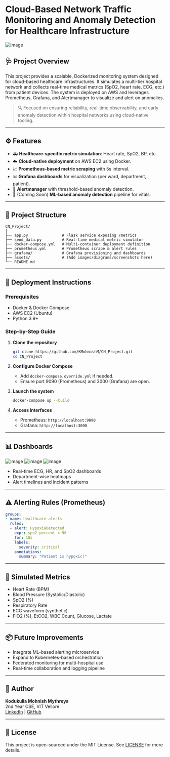 
# Cloud-Based Network Traffic Monitoring and Anomaly Detection for Healthcare Infrastructure

![image](../CN_Project/Images/architecture.jpg)


## 🩺 Project Overview


This project provides a scalable, Dockerized monitoring system designed for cloud-based healthcare infrastructures. It simulates a multi-tier hospital network and collects real-time medical metrics (SpO2, heart rate, ECG, etc.) from patient devices. The system is deployed on AWS and leverages Prometheus, Grafana, and Alertmanager to visualize and alert on anomalies.

> 🔍 Focused on ensuring reliability, real-time observability, and early anomaly detection within hospital networks using cloud-native tooling.

---

## ⚙️ Features

- 🚑 **Healthcare-specific metric simulation**: Heart rate, SpO2, BP, etc.
- ☁️ **Cloud-native deployment** on AWS EC2 using Docker.
- 📈 **Prometheus-based metric scraping** with 5s interval.
- 📊 **Grafana dashboards** for visualization (per ward, department, patient).
- 🚨 **Alertmanager** with threshold-based anomaly detection.
- 🧠 (Coming Soon) **ML-based anomaly detection** pipeline for vitals.

---

## 🧱 Project Structure

```
CN_Project/
│
├── app.py               # Flask service exposing /metrics
├── send_data.py         # Real-time medical metric simulator
├── docker-compose.yml   # Multi-container deployment definition
├── prometheus.yml       # Prometheus scrape & alert rules
├── grafana/             # Grafana provisioning and dashboards
├── assets/              # (Add images/diagrams/screenshots here)
└── README.md
```

---

## 🚀 Deployment Instructions

### Prerequisites

- Docker & Docker Compose
- AWS EC2 (Ubuntu)
- Python 3.9+

### Step-by-Step Guide

1. **Clone the repository**
   ```bash
   git clone https://github.com/KMohnishM/CN_Project.git
   cd CN_Project
   ```
   
2. **Configure Docker Compose**
   - Add `docker-compose.override.yml` if needed.
   - Ensure port 9090 (Prometheus) and 3000 (Grafana) are open.

3. **Launch the system**
   ```bash
   docker-compose up --build
   ```

4. **Access interfaces**
   - Prometheus: `http://localhost:9090`
   - Grafana: `http://localhost:3000`

---

## 📊 Dashboards


![image](../CN_Project/Images/Picture1.jpg)
![image](../CN_Project//Images/Picture2.jpg)
![image](../CN_Project/Images/image.png)


- Real-time ECG, HR, and SpO2 dashboards
- Department-wise heatmaps
- Alert timelines and incident patterns

---

## ⚠️ Alerting Rules (Prometheus)

```yaml
groups:
- name: healthcare-alerts
  rules:
  - alert: HypoxiaDetected
    expr: spo2_percent < 90
    for: 10s
    labels:
      severity: critical
    annotations:
      summary: "Patient is hypoxic!"
```

---

## 🧪 Simulated Metrics

- Heart Rate (BPM)
- Blood Pressure (Systolic/Diastolic)
- SpO2 (%)
- Respiratory Rate
- ECG waveform (synthetic)
- FiO2 (%), EtCO2, WBC Count, Glucose, Lactate

---

## 📦 Future Improvements

- Integrate ML-based alerting microservice
- Expand to Kubernetes-based orchestration
- Federated monitoring for multi-hospital use
- Real-time collaboration and logging pipeline

---

## 🧠 Author

**Kodukulla Mohnish Mythreya**  
2nd Year CSE, VIT Vellore  
[LinkedIn](https://linkedin.com/in/kmohnishm) | [GitHub](https://github.com/KMohnishM)

---

## 📜 License

This project is open-sourced under the MIT License. See [LICENSE](./LICENSE) for more details.

